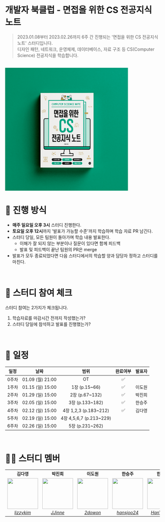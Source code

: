 # 개발자 북클럽 - 면접을 위한 CS 전공지식 노트

> 2023.01.08부터 2023.02.26까지 6주 간 진행되는 '면접을 위한 CS 전공지식 노트' 스터디입니다. <br>
> 디자인 패턴, 네트워크, 운영체제, 데이터베이스, 자료 구조 등 CS(Computer Science) 전공지식을 학습합니다.

<br>

<img src="./book-thumbnail.png" alt="cs book" width="400" height="400">

<br>

# 📒 진행 방식

- **매주 일요일 오후 3시** 스터디 진행한다.
- **토요일 오후 12시**까지 '발표가 가능할 수준'까지 학습하며 학습 자료 PR 남긴다.
- 스터디 당일, 모든 팀원이 돌아가며 학습 내용 발표한다.
  - 이해가 잘 되지 않는 부분이나 질문이 있다면 함께 피드백
  - 발표 및 피드백이 끝난 팀원의 PR은 merge
- 발표가 모두 종료되었다면 다음 스터디에서의 학습할 양과 담당자 정하고 스터디를 마친다.

<br>

# 🚩 스터디 참여 체크

스터디 참여는 2가지가 체크됩니다.

1. 학습자료를 마감시간 전까지 작성했는가?
2. 스터디 당일에 참석하고 발표를 진행했는가?

<br>

# 📅 일정

| 일정  |       날짜       |      범위       | 완료여부 | 발표자 |
| :---: | :--------------: | :-------------: | :------: | :----: |
| 0주차 | 01.09 (월) 21:00 |       OT        |    ✅    |        |
| 1주차 | 01.15 (일) 15:00 |  1장 (p.15~66)  |      ✅    |   이도원     |
| 2주차 | 01.29 (일) 15:00 | 2장 (p.67~132)  |     ✅     |    박진희    |
| 3주차 | 02.05 (일) 15:00 | 3장 (p.133~182) |     ✅      |    한승주    |
| 4주차 | 02.12 (일) 15:00 | 4장 1,2,3 (p.183~212) |      ✅     |  김다영      |
| 5주차 | 02.19 (일) 15:00 | 4장 4,5,6,7 (p.213~229) |          |        |
| 6주차 | 02.26 (일) 15:00 | 5장 (p.231~262) |          |        |

<br>

# 🙋‍♀ 스터디 멤버

<table>
    <tr align="center">
        <td><B>김다영<B></td>
        <td><B>박진희<B></td>
        <td><B>이도원<B></td>
        <td><B>한승주<B></td>
        <td><B>한윤호<B></td>
    </tr>
    <tr align="center">
        <td>
            <img src="https://github.com/lizzykim.png?size=100" width="100" height="100">
            <br>
            <a href="https://github.com/lizzykim"><I>lizzykim</I></a>
        </td>
        <td>
            <img src="https://github.com/JJinne.png?size=100" width="100" height="100">
            <br>
            <a href="https://github.com/JJinne"><I>JJinne</I></a>
        </td>
        <td>
            <img src="https://github.com/2dowon.png?size=100" width="100" height="100">
            <br>
            <a href="https://github.com/2dowon"><I>2dowon</I></a>
        </td>
        <td>
            <img src="https://github.com/hansjoo24.png?size=100" width="100" height="100">
            <br>
            <a href="https://github.com/hansjoo24"><I>hansjoo24</I></a>
        </td>
        <td>
            <img src="https://github.com/HanYounho.png?size=100" width="100" height="100">
            <br>
            <a href="https://github.com/HanYounho"><I>HanYounho</I></a>
        </td>
    </tr>
</table>
